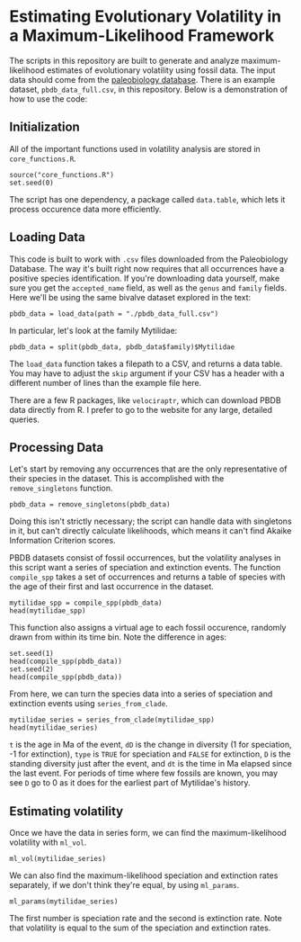 # Estimating Evolutionary Volatility in a Maximum-Likelihood Framework

The scripts in this repository are built to generate and analyze maximum-likelihood estimates of evolutionary volatility using fossil data. The input data should come from the [paleobiology database](pbdb.org). There is an example dataset, `pbdb_data_full.csv`, in this repository. Below is a demonstration of how to use the code:


## Initialization

All of the important functions used in volatility analysis are stored in `core_functions.R`.

```{r setup}
source("core_functions.R")
set.seed(0)
```

The script has one dependency, a package called `data.table`, which lets it process occurence data more efficiently.

## Loading Data

This code is built to work with `.csv` files downloaded from the Paleobiology Database. The way it's built right now requires that all occurrences have a positive species identification. If you're downloading data yourself, make sure you get the `accepted_name` field, as well as the `genus` and `family` fields. Here we'll be using the same bivalve dataset explored in the text:

```{r data}
pbdb_data = load_data(path = "./pbdb_data_full.csv")
```
In particular, let's look at the family Mytilidae:
```{r mytilidae}
pbdb_data = split(pbdb_data, pbdb_data$family)$Mytilidae
```
The `load_data` function takes a filepath to a CSV, and returns a data table. You may have to adjust the `skip` argument if your CSV has a header with a different number of lines than the example file here.

There are a few R packages, like `velociraptr`, which can download PBDB data directly from R. I prefer to go to the website for any large, detailed queries.

## Processing Data

Let's start by removing any occurrences that are the only representative of their species in the dataset. This is accomplished with the `remove_singletons` function.
```{r}
pbdb_data = remove_singletons(pbdb_data)
```
Doing this isn't strictly necessary; the script can handle data with singletons in it, but can't directly calculate likelihoods, which means it can't find Akaike Information Criterion scores.

PBDB datasets consist of fossil occurrences, but the volatility analyses in this script want a series of speciation and extinction events. The function `compile_spp` takes a set of occurrences and returns a table of species with the age of their first and last occurrence in the dataset.

```{r compile species}
mytilidae_spp = compile_spp(pbdb_data)
head(mytilidae_spp)
```

This function also assigns a virtual age to each fossil occurence, randomly drawn from within its time bin. Note the difference in ages:

```{r randomization example}
set.seed(1)
head(compile_spp(pbdb_data))
set.seed(2)
head(compile_spp(pbdb_data))
```
From here, we can turn the species data into a series of speciation and extinction events using `series_from_clade`.

```{r series}
mytilidae_series = series_from_clade(mytilidae_spp)
head(mytilidae_series)
```
`t` is the age in Ma of the event, `dD` is the change in diversity (1 for speciation, -1 for extinction), `type` is `TRUE` for speciation and `FALSE` for extinction, `D` is the standing diversity just after the event, and `dt` is the time in Ma elapsed since the last event. For periods of time where few fossils are known, you may see `D` go to 0 as it does for the earliest part of Mytilidae's history.

## Estimating volatility

Once we have the data in series form, we can find the maximum-likelihood volatility with `ml_vol`.

```{r ml_vol}
ml_vol(mytilidae_series)
```
We can also find the maximum-likelihood speciation and extinction rates separately, if we don't think they're equal, by using `ml_params`.
```{r ml_params}
ml_params(mytilidae_series)
```
The first number is speciation rate and the second is extinction rate. Note that volatility is equal to the sum of the speciation and extinction rates.
